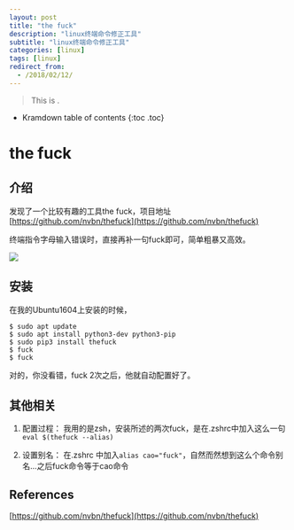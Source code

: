 ```yaml
---
layout: post
title: "the fuck"
description: "linux终端命令修正工具"
subtitle: "linux终端命令修正工具"
categories: [linux]
tags: [linux]
redirect_from:
  - /2018/02/12/
---
```


> This is .

* Kramdown table of contents
{:toc .toc}
# the fuck


## 介绍

发现了一个比较有趣的工具the fuck，项目地址 [https://github.com/nvbn/thefuck](https://github.com/nvbn/thefuck)

终端指令字母输入错误时，直接再补一句fuck即可，简单粗暴又高效。

![](https://raw.githubusercontent.com/nvbn/thefuck/master/example.gif)


## 安装

在我的Ubuntu1604上安装的时候，

```shell
$ sudo apt update
$ sudo apt install python3-dev python3-pip
$ sudo pip3 install thefuck
$ fuck
$ fuck
```

对的，你没看错，fuck 2次之后，他就自动配置好了。

## 其他相关

1. 配置过程：
我用的是zsh，安装所述的两次fuck，是在.zshrc中加入这么一句`eval $(thefuck --alias)`

2. 设置别名：
在.zshrc 中加入`alias cao="fuck"`，自然而然想到这么个命令别名...之后fuck命令等于cao命令


## References

[https://github.com/nvbn/thefuck](https://github.com/nvbn/thefuck)